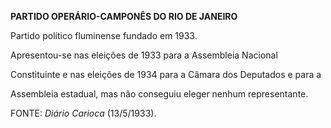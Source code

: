 **PARTIDO OPERÁRIO-CAMPONÊS DO RIO DE JANEIRO**



Partido político fluminense fundado em 1933.



Apresentou-se nas eleições de 1933 para a Assembleia Nacional

Constituinte e nas eleições de 1934 para a Câmara dos Deputados e para a

Assembleia estadual, mas não conseguiu eleger nenhum representante.



FONTE: *Diário Carioca* (13/5/1933).

